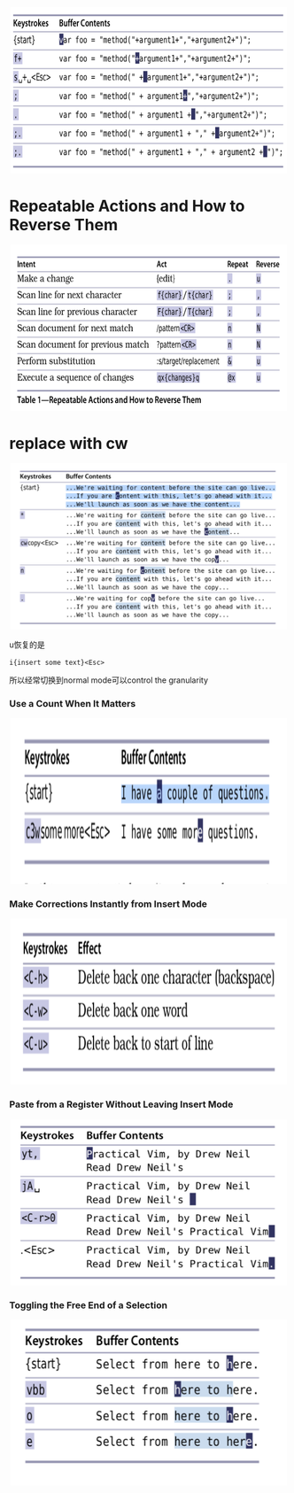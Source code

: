 <div align=center>
<img src="https://github.com/zzzyyyxxxmmm/basics/blob/master/image/vim_1.png" width="500" height="300">
</div>

# Repeatable Actions and How to Reverse Them
<div align=center>
<img src="https://github.com/zzzyyyxxxmmm/basics/blob/master/image/vim_2.png" width="500" height="300">
</div>

# replace with cw
<div align=center>
<img src="https://github.com/zzzyyyxxxmmm/basics/blob/master/image/vim_3.png" width="500" height="300">
</div>

u恢复的是
```
i{insert some text}<Esc>
```
所以经常切换到normal mode可以control the granularity

### Use a Count When It Matters
<div align=center>
<img src="https://github.com/zzzyyyxxxmmm/basics/blob/master/image/vim_4.png" width="500" height="300">
</div>

### Make Corrections Instantly from Insert Mode
<div align=center>
<img src="https://github.com/zzzyyyxxxmmm/basics/blob/master/image/vim_5.png" width="500" height="300">
</div>

### Paste from a Register Without Leaving Insert Mode
<div align=center>
<img src="https://github.com/zzzyyyxxxmmm/basics/blob/master/image/vim_6.png" width="500" height="300">
</div>

### Toggling the Free End of a Selection
<div align=center>
<img src="https://github.com/zzzyyyxxxmmm/basics/blob/master/image/vim_7.png" width="500" height="300">
</div>

